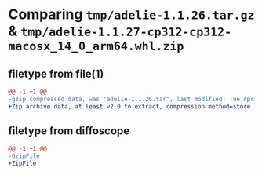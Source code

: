 # Comparing `tmp/adelie-1.1.26.tar.gz` & `tmp/adelie-1.1.27-cp312-cp312-macosx_14_0_arm64.whl.zip`

## filetype from file(1)

```diff
@@ -1 +1 @@
-gzip compressed data, was "adelie-1.1.26.tar", last modified: Tue Apr  2 14:40:02 2024, max compression
+Zip archive data, at least v2.0 to extract, compression method=store
```

## filetype from diffoscope

```diff
@@ -1 +1 @@
-GzipFile
+ZipFile
```

